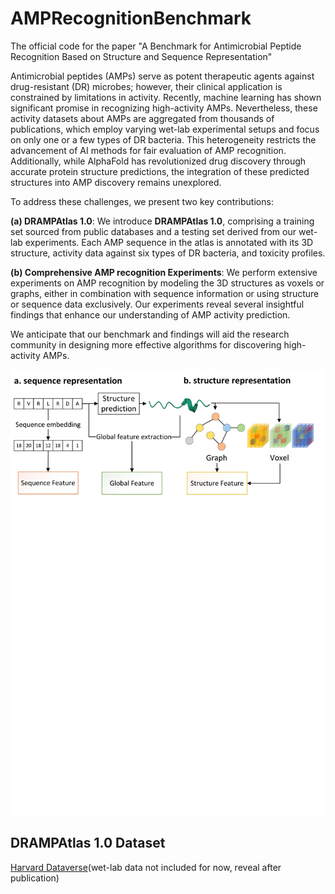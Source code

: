 # AMPRecognitionBenchmark

The official code for the paper "A Benchmark for Antimicrobial Peptide Recognition Based on Structure and Sequence Representation"

Antimicrobial peptides (AMPs) serve as potent therapeutic agents against drug-resistant (DR) microbes; however, their clinical application is constrained by limitations in activity. Recently, machine learning has shown significant promise in recognizing high-activity AMPs. Nevertheless, these activity datasets about AMPs are aggregated from thousands of publications, which employ varying wet-lab experimental setups and focus on only one or a few types of DR bacteria. This heterogeneity restricts the advancement of AI methods for fair evaluation of AMP recognition. Additionally, while AlphaFold has revolutionized drug discovery through accurate protein structure predictions, the integration of these predicted structures into AMP discovery remains unexplored.

To address these challenges, we present two key contributions:

**(a) DRAMPAtlas 1.0**: We introduce **DRAMPAtlas 1.0**, comprising a training set sourced from public databases and a testing set derived from our wet-lab experiments. Each AMP sequence in the atlas is annotated with its 3D structure, activity data against six types of DR bacteria, and toxicity profiles.

**(b) Comprehensive AMP recognition Experiments**: We perform extensive experiments on AMP recognition by modeling the 3D structures as voxels or graphs, either in combination with sequence information or using structure or sequence data exclusively. Our experiments reveal several insightful findings that enhance our understanding of AMP activity prediction.

We anticipate that our benchmark and findings will aid the research community in designing more effective algorithms for discovering high-activity AMPs. 

![main](https://github.com/EricwanAR/AMPRecognitionBenchmark/blob/main/pics/gtkprintH5NN62)

## DRAMPAtlas 1.0 Dataset
[Harvard Dataverse](https://dataverse.harvard.edu/dataset.xhtml?persistentId=doi%3A10.7910%2FDVN%2FE9A88D)(wet-lab data not included for now, reveal after publication)
